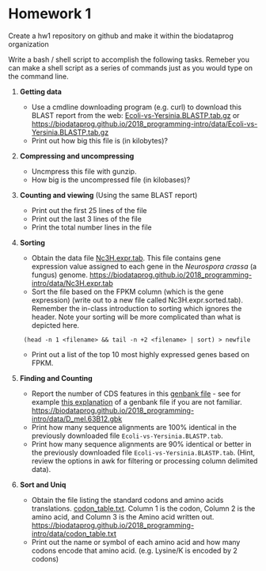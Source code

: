 Homework 1
==========

Create a hw1 repository on github and make it within the biodataprog organization

Write a bash / shell script to accomplish the following tasks.  Remeber you can make a shell script
as a series of commands just as you would type on the command line.

1. __Getting data__

    + Use a cmdline downloading program (e.g. curl) to download this BLAST report from the web:
    [Ecoli-vs-Yersinia.BLASTP.tab.gz](https://biodataprog.github.io/2018_programming-intro/data/Ecoli-vs-Yersinia.BLASTP.tab.gz) or https://biodataprog.github.io/2018_programming-intro/data/Ecoli-vs-Yersinia.BLASTP.tab.gz
    + Print out how big this file is (in kilobytes)?


2. __Compressing and uncompressing__

    + Uncmpress this file with gunzip.
    + How big is the uncompressed file (in kilobases)?
    

3. __Counting and viewing__ (Using the same BLAST report)

    + Print out the first 25 lines of the file
    + Print out the last 3 lines of the file
    + Print the total number lines in the file 


3. __Sorting__

    + Obtain the data file
    [Nc3H.expr.tab](https://biodataprog.github.io/2018_programming-intro/data/Nc3H.expr.tab). This
    file contains gene expression value assigned to each gene in the _Neurospora crassa_ (a fungus) genome.
    https://biodataprog.github.io/2018_programming-intro/data/Nc3H.expr.tab
    + Sort the file based on the FPKM column (which is the gene
    expression) (write out to a new file called
    Nc3H.expr.sorted.tab).
    Remember the in-class introduction to sorting which ignores the header. Note your sorting will be more 
    complicated than what is depicted here.
    ```shell
     (head -n 1 <filename> && tail -n +2 <filename> | sort) > newfile
    ```
    + Print out a list of the top 10 most highly expressed genes based on FPKM.


4. __Finding and Counting__

    + Report the number of CDS features in this [genbank file](https://biodataprog.github.io/2018_programming-intro/data/D_mel.63B12.gbk) - see for example [this explanation](http://www.ncbi.nlm.nih.gov/Sitemap/samplerecord.html) of a genbank file if you are not familiar.
	https://biodataprog.github.io/2018_programming-intro/data/D_mel.63B12.gbk
    + Print how many sequence alignments are 100% identical in the previously downloaded file `Ecoli-vs-Yersinia.BLASTP.tab`.
    + Print how many sequence alignments are 90% identical or better in the previously downloaded file `Ecoli-vs-Yersinia.BLASTP.tab`. (Hint, review the options in awk for filtering or processing column delimited data).


5. __Sort and Uniq__

    + Obtain the file listing the standard codons and amino acids translations. [codon_table.txt](https://biodataprog.github.io/2018_programming-intro/data/codon_table.txt). Column 1 is the codon, Column 2 is the amino acid, and Column 3 is the Amino acid written out.
	https://biodataprog.github.io/2018_programming-intro/data/codon_table.txt
    + Print out the name or symbol of each amino acid and how many codons encode that amino acid. (e.g. Lysine/K is encoded by 2 codons)
